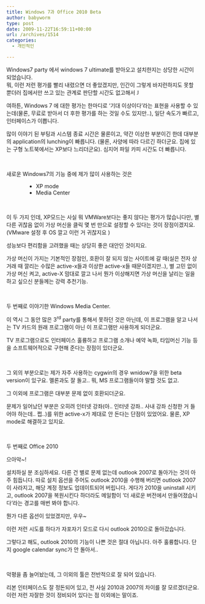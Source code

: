 ```yaml
---
title: Windows 7과 Office 2010 Beta
author: babyworm
type: post
date: 2009-11-22T16:59:11+00:00
url: /archives/1514
categories:
  - 개인적인

---
```

Windows7 party 에서 windows 7 ultimate를 받아오고 설치한지는 상당한 시간이 되었습니다.  
뭐, 이런 저런 평가를 빨리 내렸으면 더 좋았겠지만, 인간이 그렇게 바지런하지도 못할 뿐더러 집에서만 쓰고 있는 관계로 판단할 시간도 없고해서 <span style="font-family:Wingdings">J</span> 

여하튼, Windows 7 에 대한 평가는 한마디로 &#8216;기대 이상이다&#8217;라는 표현을 사용할 수 있는데(물론, 무료로 받아서 더 후한 평가를 하는 것일 수도 있지만..), 일단 속도가 빠르고, 인터페이스가 이쁩니다. 

많이 이야기 된 부팅과 시스템 종료 시간은 물론이고, 약간 이상한 부분이긴 한데 대부분의 application의 lunching이 빠릅니다. (물론, 사양에 따라 다르긴 하더군요. 집에 있는 구형 노트북에서는 XP보다 느리더군요). 심지어 파일 카피 시간도 더 빠릅니다. 

 

새로운 Windows7의 기능 중에 제가 많이 사용하는 것은 

<ul style="margin-left: 40pt">
  <li>
    XP mode
  </li>
  <li>
    Media Center
  </li>
</ul>

 

이 두 가지 인데, XP모드는 사실 뭐 VMWare보다는 좋지 않다는 평가가 많습니다만, 별다른 귀찮음 없이 가상 머신을 클릭 몇 번 만으로 설정할 수 있다는 것이 장점이겠지요. (VMware 설정 후 OS 깔고 이런 거 귀찮지요 ) 

성능보다 편리함을 고려했을 때는 상당히 좋은 대안인 것이지요. 

가상 머신이 가지는 기본적인 장점인, 호환이 잘 되지 않는 사이트에 갈 때(실은 전자 상거래 때 깔리는 수많은 active-x들과 이상한 active-x들 때문이겠지만..), 별 고민 없이 가상 머신 켜고, active-X 맘대로 깔고 나서 뭔가 이상해지면 가상 머신을 날리는 일을 하고 싶으신 분들께는 강력 추천기능. 

 

두 번째로 이야기한 Windows Media Center. 

이 역시 그 동안 많은 3<sup>rd</sup> party를 통해서 못하던 것은 아닌데, 이 프로그램을 알고 나서는 TV 카드의 원래 프로그램이 아닌 이 프로그램만 사용하게 되더군요. 

TV 프로그램으로도 인터페이스 훌륭하고 프로그램 소개나 예약 녹화, 타임머신 기능 등을 소프트웨어적으로 구현해 준다는 장점이 있더군요. 

 

그 외의 부분으로는 제가 자주 사용하는 cygwin의 경우 wnidow7을 위한 beta version이 있구요. 멜론과도 잘 돌고.. 뭐, MS 프로그램들이야 말할 것도 없고. 

그 이외에 프로그램은 대부분 문제 없이 호환되더군요. 

문제가 일어났던 부분은 오히려 인터넷 강좌(아.. 인터넷 강좌.. 사내 강좌 신청한 거 들어야 하는데.. 쩝..)를 위한 active-x가 제대로 안 돈다는 단점이 있었어요. 물론, XP mode로 해결하고 있지요. 

 

두 번째로 Office 2010 

으아악~! 

설치하실 분 조심하세요. 다른 건 별로 문제 없는데 outlook 2007로 돌아가는 것이 아주 힘듭니다. 따로 설치 옵션을 주어도 outlook 2010을 수행해 버리면 outlook 2007이 사라지고, 해당 계정 정보도 업데이트되어 버립니다. 게다가 2010을 uninstall 시키고, outlook 2007을 복원시킨다 하더라도 메일함이 &#8216;더 새로운 버전에서 만들어졌습니다&#8217;라는 경고를 매번 봐야 합니다. 

뭔가 다른 옵션이 있었겠지만, 우우~ 

이런 저런 시도를 하다가 자포자기 모드로 다시 outlook 2010으로 돌아갔습니다. 

그렇다고 해도, outlook 2010의 기능이 나쁜 것은 절대 아닙니다. 아주 훌륭합니다. 단지 google calendar sync가 안 돌아서.. 

 

악평을 좀 늘어놨는데, 그 이외의 툴은 전반적으로 잘 되어 있습니다. 

리본 인터페이스도 잘 정돈되어 있고, 전 사실 2010과 2007의 차이를 잘 모르겠더군요. 이런 저런 자잘한 것이 정비되어 있다는 점 이외에는 말이죠.